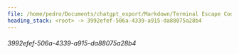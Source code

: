 ```yaml
---
file: /home/pedro/Documents/chatgpt_export/Markdown/Terminal Escape Codes Summary.md
heading_stack: <root> -> 3992efef-506a-4339-a915-da88075a28b4
---
```

###### 3992efef-506a-4339-a915-da88075a28b4
